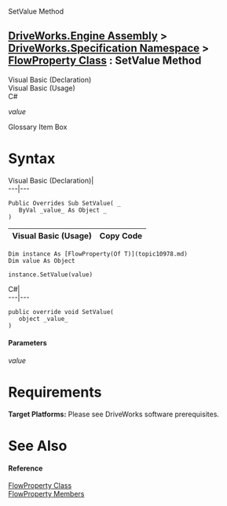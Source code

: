 SetValue Method   
  
[DriveWorks.Engine Assembly](topic2156.md) > [DriveWorks.Specification Namespace](topic10764.md) > [FlowProperty<T> Class](topic10978.md) : SetValue Method  
---  
  
Visual Basic (Declaration)    
Visual Basic (Usage)    
C# 

_value_
    

Glossary Item Box

# Syntax

Visual Basic (Declaration)|   
---|---  
      
    
    Public Overrides Sub SetValue( _
       ByVal _value_ As Object _
    )   
  
Visual Basic (Usage)| Copy Code  
---|---  
      
    
    Dim instance As [FlowProperty(Of T)](topic10978.md)
    Dim value As Object
     
    instance.SetValue(value)  
  
C#|   
---|---  
      
    
    public override void SetValue( 
       object _value_
    )  
  
#### Parameters

 _value_
    

# Requirements

**Target Platforms:** Please see DriveWorks software prerequisites.

# See Also

#### Reference

[FlowProperty<T> Class](topic10978.md)   
[FlowProperty<T> Members](topic10979.md)


